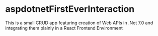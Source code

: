 # aspdotnetFirstEverInteraction
This is a small CRUD app featuring creation of Web APIs in .Net 7.0 and integrating them plainly in a React Frontend Environment
